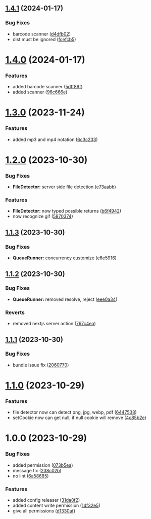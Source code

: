 ## [1.4.1](https://github.com/diomirox/erdnes/compare/v1.4.0...v1.4.1) (2024-01-17)


### Bug Fixes

* barcode scanner ([d4dfb02](https://github.com/diomirox/erdnes/commit/d4dfb025f196ca1595c0815d505239d55bb8feee))
* dist must be ignored ([fcefcb5](https://github.com/diomirox/erdnes/commit/fcefcb5c2c1f57b29e560239303f1dc0c7c8fa30))

# [1.4.0](https://github.com/diomirox/erdnes/compare/v1.3.0...v1.4.0) (2024-01-17)


### Features

* added barcode scanner ([5dff89f](https://github.com/diomirox/erdnes/commit/5dff89fa5f7171c2675b3b6cd45a117b2dee16a7))
* added scanner ([96c666e](https://github.com/diomirox/erdnes/commit/96c666e9e6069b3a61df56c94629ec819b8eab45))

# [1.3.0](https://github.com/cybinon/erdnes/compare/v1.2.0...v1.3.0) (2023-11-24)


### Features

* added mp3 and mp4 notation ([6c3c233](https://github.com/cybinon/erdnes/commit/6c3c233843e2de40659f6fe5b1a7b69b6b796c18))

# [1.2.0](https://github.com/cybinon/erdnes/compare/v1.1.3...v1.2.0) (2023-10-30)


### Bug Fixes

* **FileDetector:** server side file detection ([e73aabb](https://github.com/cybinon/erdnes/commit/e73aabb707518d2b02dcc3a9c9d2093c9e051b05))


### Features

* **FileDetector:** now typed possible returns ([b6f4942](https://github.com/cybinon/erdnes/commit/b6f4942ada928a4629ba5278ba0c3716414dc5d2))
* now recognize gif ([5870374](https://github.com/cybinon/erdnes/commit/587037428dceeaa43d2785e2962b550d9acd3633))

## [1.1.3](https://github.com/cybinon/erdnes/compare/v1.1.2...v1.1.3) (2023-10-30)


### Bug Fixes

* **QueueRunner:** concurrency customize ([e6e5916](https://github.com/cybinon/erdnes/commit/e6e5916743f999b3bbba6bbf3473a4a76286273a))

## [1.1.2](https://github.com/cybinon/erdnes/compare/v1.1.1...v1.1.2) (2023-10-30)


### Bug Fixes

* **QueueRunner:** removed resolve, reject ([eee0a34](https://github.com/cybinon/erdnes/commit/eee0a34716a70dcdf27f7eaefb898b14183fd23f))


### Reverts

* removed nextjs server action ([767c4ea](https://github.com/cybinon/erdnes/commit/767c4ea0b647cb75c97e0868685d9048084e4d9c))

## [1.1.1](https://github.com/cybinon/erdnes/compare/v1.1.0...v1.1.1) (2023-10-30)


### Bug Fixes

* bundle issue fix ([2060770](https://github.com/cybinon/erdnes/commit/2060770297c12b2e033ad97fa8e45ed8808964bd))

# [1.1.0](https://github.com/cybinon/erdnes/compare/v1.0.0...v1.1.0) (2023-10-29)


### Features

* file detector now can detect png, jpg, webp, pdf ([6447538](https://github.com/cybinon/erdnes/commit/64475387bc60a10f0a0ce551318e146ed9a6f469))
* setCookie now can get null, if null cookie will remove ([4c85b2e](https://github.com/cybinon/erdnes/commit/4c85b2e771a8b0334b8dce927e30feee74d1cb15))

# 1.0.0 (2023-10-29)


### Bug Fixes

* added permission ([073b5ea](https://github.com/cybinon/erdnes/commit/073b5eacda38bbb3ab36d217c0790f416770ec2e))
* message fix ([238c02b](https://github.com/cybinon/erdnes/commit/238c02b7af6e3e1e06841d06fc737171b83af1e8))
* no lint ([6a58685](https://github.com/cybinon/erdnes/commit/6a586851c9651b1543f960a46ce37db7418c2110))


### Features

* added config releaser ([31da8f2](https://github.com/cybinon/erdnes/commit/31da8f244a36f7eb45129f899c8f5c0578e92caa))
* added content write permission ([14f32e5](https://github.com/cybinon/erdnes/commit/14f32e5ae0e3fdbf05568b8117ae79d7b598ebcb))
* give all permissions ([d1330af](https://github.com/cybinon/erdnes/commit/d1330af7a1c2201a4f7e20dcf33a16f5216e1081))
